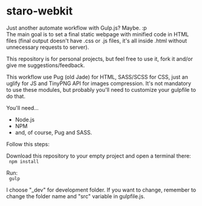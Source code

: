 # staro-webkit
Just another automate workflow with Gulp.js? Maybe. :p<br>
The main goal is to set a final static webpage with minified code in HTML files (final output doesn't have .css or .js files, it's all inside .html without unnecessary requests to server).

This repository is for personal projects, but feel free to use it, fork it and/or give me suggestions/feedback.

This workflow use Pug (old Jade) for HTML, SASS/SCSS for CSS, just an uglify for JS and TinyPNG API for images compression. It's not mandatory to use these modules, but probably you'll need to customize your gulpfile to do that.

You'll need...
<ul>
  <li>Node.js</li>
  <li>NPM</li>
  <li>and, of course, Pug and SASS.</li>
</ul>

Follow this steps:

Download this repository to your empty project and open a terminal there:<br>
<code>
npm install
</code>

Run:<br>
<code>
gulp
</code>

I choose "_dev" for development folder. If you want to change, remember to change the folder name and "src" variable in gulpfile.js.
